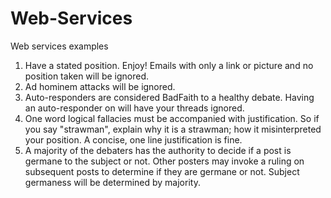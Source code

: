 # Web-Services
Web services examples

1. Have a stated position. Enjoy! Emails with only a link or picture and no position taken will be ignored.
2. Ad hominem attacks will be ignored. 
3. Auto-responders are considered BadFaith to a healthy debate. Having an auto-responder on will have your threads ignored.  
4. One word logical fallacies must be accompanied with justification.   So if you say "strawman", explain why it is a strawman; how it misinterpreted your position.  A concise, one line justification is fine.   
5. A majority of the debaters has the authority to decide if a post is germane to the subject or not. Other posters may invoke a ruling on subsequent posts to determine if they are germane or not. Subject germaness will be determined by majority.
